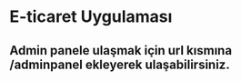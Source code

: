 # E-ticaret  Uygulaması

## Admin panele ulaşmak için url kısmına /adminpanel ekleyerek ulaşabilirsiniz.
